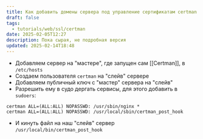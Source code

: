 ```yaml
---
title: Как добавить домены сервера под управление сертификатам certman
draft: false
tags:
  - tutorials/web/ssl/certman
date: 2025-02-05T12:27
description: Пока сырая, не подробная версия
updated: 2025-02-14T18:48
---
```

- Добавляем сервер на "мастере", где запущен сам [[Certman]], в `/etc/hosts`
- Создаем пользователя `certman` на "слейв" сервере
- Добавляем публичный ключ с "мастер" сервера на "слейв"
- Разрешить ему в судо дергать сервисы, для этого добавить в `sudoers`:
```shell
certman ALL=(ALL:ALL) NOPASSWD: /usr/sbin/nginx *
certman ALL=(ALL:ALL) NOPASSWD: /usr/local/sbin/certman_post_hook
```
- И кинуть файл на наш "слейв" сервер `/usr/local/bin/certman_post_hook`
